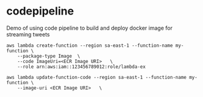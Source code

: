 # codepipeline
Demo of using code pipeline to build and deploy docker image for streaming tweets



```
aws lambda create-function --region sa-east-1 --function-name my-function \
    --package-type Image  \
    --code ImageUri=<ECR Image URI>   \
    --role arn:aws:iam::123456789012:role/lambda-ex 
```

```
aws lambda update-function-code --region sa-east-1 --function-name my-function \
    --image-uri <ECR Image URI>   \
```



